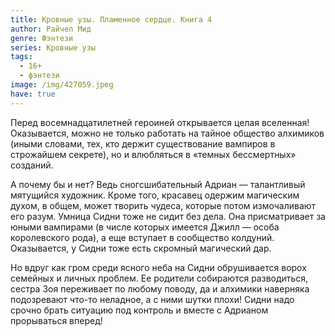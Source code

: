 ```yaml
---
title: Кровные узы. Пламенное сердце. Книга 4
author: Райчел Мид
genre: Фэнтези
series: Кровные узы
tags:
  - 16+
  - фэнтези
image: /img/427059.jpeg
have: true
---
```

Перед восемнадцатилетней героиней открывается целая вселенная! Оказывается, можно не только работать на тайное общество алхимиков (иными словами, тех, кто держит существование вампиров в строжайшем секрете), но и влюбляться в «темных бессмертных» созданий.

А почему бы и нет? Ведь сногсшибательный Адриан — талантливый мятущийся художник. Кроме того, красавец одержим магическим духом, в общем, может творить чудеса, которые потом измочаливают его разум. Умница Сидни тоже не сидит без дела. Она присматривает за юными вампирами (в числе которых имеется Джилл — особа королевского рода), а еще вступает в сообщество колдуний. Оказывается, у Сидни тоже есть скромный магический дар.

Но вдруг как гром среди ясного неба на Сидни обрушивается ворох семейных и личных проблем. Ее родители собираются разводиться, сестра Зоя переживает по любому поводу, да и алхимики наверняка подозревают что-то неладное, а с ними шутки плохи! Сидни надо срочно брать ситуацию под контроль и вместе с Адрианом прорываться вперед!